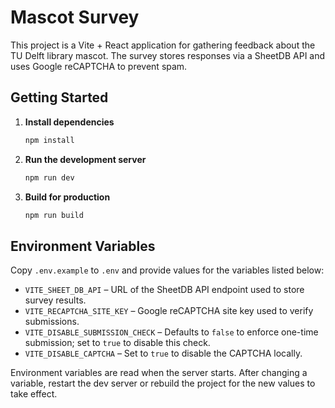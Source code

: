 # Mascot Survey

This project is a Vite + React application for gathering feedback about the TU Delft library mascot. The survey stores responses via a SheetDB API and uses Google reCAPTCHA to prevent spam.

## Getting Started

1. **Install dependencies**
   ```bash
   npm install
   ```
2. **Run the development server**
   ```bash
   npm run dev
   ```
3. **Build for production**
   ```bash
   npm run build
   ```

## Environment Variables

Copy `.env.example` to `.env` and provide values for the variables listed below:

- `VITE_SHEET_DB_API` – URL of the SheetDB API endpoint used to store survey results.
- `VITE_RECAPTCHA_SITE_KEY` – Google reCAPTCHA site key used to verify submissions.
- `VITE_DISABLE_SUBMISSION_CHECK` – Defaults to `false` to enforce one-time submission; set to `true` to disable this check.
- `VITE_DISABLE_CAPTCHA` – Set to `true` to disable the CAPTCHA locally.

Environment variables are read when the server starts. After changing a variable, restart the dev server or rebuild the project for the new values to take effect.
